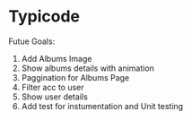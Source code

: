 # Typicode

Futue Goals:
 1. Add Albums Image
 2. Show albums details with animation
 3. Paggination for Albums Page
 4. Filter acc to user
 5. Show user details
 6. Add test for instumentation and Unit testing
